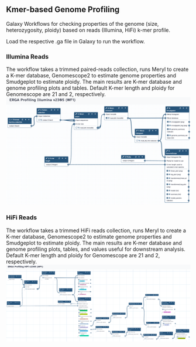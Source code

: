 ## Kmer-based Genome Profiling
Galaxy Workflows for checking properties of the genome (size, heterozygosity, ploidy) based on reads (Illumina, HiFi) k-mer profile.

Load the respective .ga file in Galaxy to run the workflow.

### Illumina Reads
The workflow takes a trimmed paired-reads collection, runs Meryl to create a K-mer database, Genomescope2 to estimate genome properties and Smudgeplot to estimate ploidy. The main results are K-mer database and genome profiling plots and tables.
Default K-mer length and ploidy for Genomescope are 21 and 2, respectively.
![ProfIllu](pics/ProfIllu2305.png)

### HiFi Reads
The workflow takes a trimmed HiFi reads collection, runs Meryl to create a K-mer database, Genomescope2 to estimate genome properties and Smudgeplot to estimate ploidy. The main results are K-mer database and genome profiling plots, tables, and values useful for downstream analysis.
Default K-mer length and ploidy for Genomescope are 21 and 2, respectively.
![ProfIllu](pics/ProfHifi2305.png)
